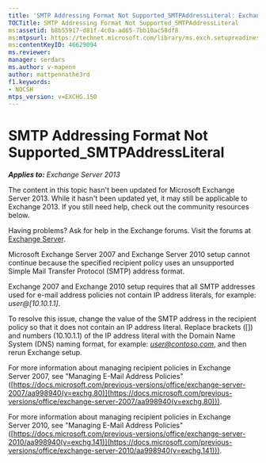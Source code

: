 ```yaml
---
title: 'SMTP Addressing Format Not Supported_SMTPAddressLiteral: Exchange 2013 Help'
TOCTitle: SMTP Addressing Format Not Supported_SMTPAddressLiteral
ms:assetid: b8b55917-d81f-4c0a-ad65-7bb10ac58df8
ms:mtpsurl: https://technet.microsoft.com/library/ms.exch.setupreadiness.smtpaddressliteral(v=EXCHG.150)
ms:contentKeyID: 46629094
ms.reviewer: 
manager: serdars
ms.author: v-mapenn
author: mattpennathe3rd
f1.keywords:
- NOCSH
mtps_version: v=EXCHG.150
---
```


# SMTP Addressing Format Not Supported\_SMTPAddressLiteral

_**Applies to:** Exchange Server 2013_

The content in this topic hasn't been updated for Microsoft Exchange Server 2013. While it hasn't been updated yet, it may still be applicable to Exchange 2013. If you still need help, check out the community resources below.

Having problems? Ask for help in the Exchange forums. Visit the forums at [Exchange Server](https://go.microsoft.com/fwlink/p/?linkid=60612).

Microsoft Exchange Server 2007 and Exchange Server 2010 setup cannot continue because the specified recipient policy uses an unsupported Simple Mail Transfer Protocol (SMTP) address format.

Exchange 2007 and Exchange 2010 setup requires that all SMTP addresses used for e-mail address policies not contain IP address literals, for example: *user@\[10.10.1.1\]*.

To resolve this issue, change the value of the SMTP address in the recipient policy so that it does not contain an IP address literal. Replace brackets (\[\]) and numbers (10.10.1.1) of the IP address literal with the Domain Name System (DNS) naming format, for example: *user@contoso.com*, and then rerun Exchange setup.

For more information about managing recipient policies in Exchange Server 2007, see "Managing E-Mail Address Policies" ([https://docs.microsoft.com/previous-versions/office/exchange-server-2007/aa998940(v=exchg.80)](https://docs.microsoft.com/previous-versions/office/exchange-server-2007/aa998940(v=exchg.80))).

For more information about managing recipient policies in Exchange Server 2010, see "Managing E-Mail Address Policies" ([https://docs.microsoft.com/previous-versions/office/exchange-server-2010/aa998940(v=exchg.141)](https://docs.microsoft.com/previous-versions/office/exchange-server-2010/aa998940(v=exchg.141))).
